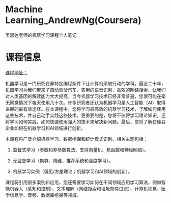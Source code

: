 # Machine Learning_AndrewNg(Coursera)

吴恩达老师的机器学习课程个人笔记

# 课程信息

[课程地址：](https://www.coursera.org/learn/machine-learning)

机器学习是一门研究在非特定编程条件下让计算机采取行动的学科。最近二十年，机器学习为我们带来了自动驾驶汽车、实用的语音识别、高效的网络搜索，让我们对人类基因的解读能力大大提高。当今机器学习技术已经非常普遍，您很可能在毫无察觉情况下每天使用几十次。许多研究者还认为机器学习是人工智能（AI）取得进展的最有效途径。在本课程中，您将学习最高效的机器学习技术，了解如何使用这些技术，并自己动手实践这些技术。更重要的是，您将不仅将学习理论知识，还将学习如何实践，如何快速使用强大的技术来解决新问题。最后，您将了解在硅谷企业如何在机器学习和AI领域进行创新。

本课程将广泛介绍机器学习、数据挖掘和统计模式识别。相关主题包括：

1. 监督式学习（参数和非参数算法、支持向量机、核函数和神经网络）。

2. 无监督学习（集群、降维、推荐系统和深度学习）。

3. 机器学习实例（偏见/方差理论；机器学习和AI领域的创新）。

课程将引用很多案例和应用，您还需要学习如何在不同领域应用学习算法，例如智能机器人（感知和控制）、文本理解（网络搜索和垃圾邮件过滤）、计算机视觉、医学信息学、音频、数据库挖掘等领域。